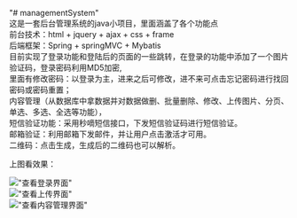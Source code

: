 "# managementSystem"   
这是一套后台管理系统的java小项目，里面涵盖了各个功能点  
前台技术：html + jquery + ajax + css + frame   
后端框架：Spring + springMVC + Mybatis  
目前实现了登录功能和登陆后的页面的一些跳转，在登录的功能中添加了一个图片验证码，登录密码利用MD5加密,  
里面有修改密码：以登录为主，进来之后可修改，进不来可点击忘记密码进行找回密码或密码重置；  
内容管理（从数据库中拿数据并对数据做删、批量删除、修改、上传图片、分页、单选、多选、全选等功能），  
短信验证功能：采用秒嘀短信接口，下发短信验证码进行短信验证。  
邮箱验证：利用邮箱下发邮件，并让用户点击激活才可用。  
二维码：点击生成，生成后的二维码也可以解析。  
  
上图看效果：

!["查看登录界面"](https://github.com/Killwithout/managementSystem/tree/master/image/1.jpg)  
!["查看上传界面"](https://github.com/Killwithout/managementSystem/tree/master/image/2.png)  
!["查看内容管理界面"](https://github.com/Killwithout/managementSystem/tree/master/image/3.png)  

